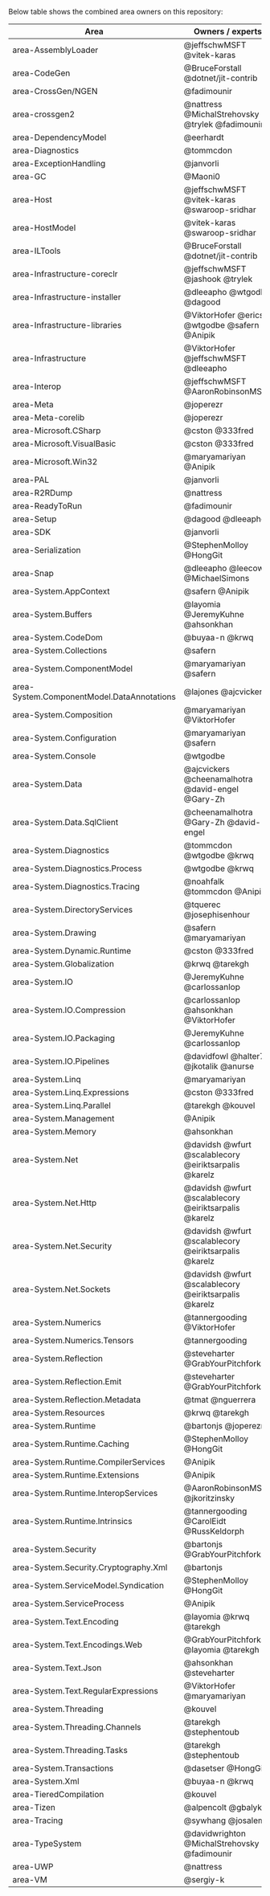 Below table shows the combined area owners on this repository:

| Area        | Owners / experts | Description |
|-------------|------------------|------------------|
| area-AssemblyLoader | @jeffschwMSFT @vitek-karas | |
| area-CodeGen | @BruceForstall @dotnet/jit-contrib | |
| area-CrossGen/NGEN | @fadimounir | |
| area-crossgen2 | @nattress @MichalStrehovsky @trylek @fadimounir | |
| area-DependencyModel | @eerhardt | |
| area-Diagnostics | @tommcdon | |
| area-ExceptionHandling | @janvorli | |
| area-GC | @Maoni0 | |
| area-Host | @jeffschwMSFT @vitek-karas @swaroop-sridhar | |
| area-HostModel | @vitek-karas @swaroop-sridhar | |
| area-ILTools | @BruceForstall @dotnet/jit-contrib | |
| area-Infrastructure-coreclr | @jeffschwMSFT @jashook @trylek | |
| area-Infrastructure-installer | @dleeapho @wtgodbe @dagood | |
| area-Infrastructure-libraries | @ViktorHofer @ericstj @wtgodbe @safern @Anipik | |
| area-Infrastructure | @ViktorHofer @jeffschwMSFT @dleeapho | |
| area-Interop | @jeffschwMSFT @AaronRobinsonMSFT | |
| area-Meta | @joperezr | |
| area-Meta-corelib | @joperezr | |
| area-Microsoft.CSharp | @cston @333fred | |
| area-Microsoft.VisualBasic | @cston @333fred | |
| area-Microsoft.Win32 | @maryamariyan @Anipik | |
| area-PAL | @janvorli | |
| area-R2RDump | @nattress | |
| area-ReadyToRun | @fadimounir | |
| area-Setup | @dagood @dleeapho | |
| area-SDK | @janvorli | |
| area-Serialization | @StephenMolloy @HongGit | |
| area-Snap | @dleeapho @leecow @MichaelSimons | |
| area-System.AppContext | @safern @Anipik | |
| area-System.Buffers | @layomia @JeremyKuhne @ahsonkhan | |
| area-System.CodeDom | @buyaa-n @krwq | |
| area-System.Collections | @safern | |
| area-System.ComponentModel | @maryamariyan @safern | |
| area-System.ComponentModel.DataAnnotations | @lajones @ajcvickers | |
| area-System.Composition | @maryamariyan @ViktorHofer | |
| area-System.Configuration | @maryamariyan @safern | |
| area-System.Console | @wtgodbe | |
| area-System.Data | @ajcvickers @cheenamalhotra @david-engel @Gary-Zh | |
| area-System.Data.SqlClient | @cheenamalhotra @Gary-Zh @david-engel | |
| area-System.Diagnostics | @tommcdon @wtgodbe @krwq | |
| area-System.Diagnostics.Process | @wtgodbe @krwq | |
| area-System.Diagnostics.Tracing | @noahfalk @tommcdon @Anipik | |
| area-System.DirectoryServices | @tquerec @josephisenhour | |
| area-System.Drawing | @safern @maryamariyan | |
| area-System.Dynamic.Runtime | @cston @333fred | |
| area-System.Globalization | @krwq @tarekgh | |
| area-System.IO | @JeremyKuhne @carlossanlop | |
| area-System.IO.Compression | @carlossanlop @ahsonkhan @ViktorHofer | |
| area-System.IO.Packaging | @JeremyKuhne @carlossanlop | |
| area-System.IO.Pipelines | @davidfowl @halter73 @jkotalik @anurse | |
| area-System.Linq | @maryamariyan | |
| area-System.Linq.Expressions | @cston @333fred | |
| area-System.Linq.Parallel | @tarekgh @kouvel | |
| area-System.Management | @Anipik | |
| area-System.Memory | @ahsonkhan | |
| area-System.Net | @davidsh @wfurt @scalablecory @eiriktsarpalis @karelz | |
| area-System.Net.Http | @davidsh @wfurt @scalablecory @eiriktsarpalis @karelz | |
| area-System.Net.Security | @davidsh @wfurt @scalablecory @eiriktsarpalis @karelz | |
| area-System.Net.Sockets | @davidsh @wfurt @scalablecory @eiriktsarpalis @karelz | |
| area-System.Numerics | @tannergooding @ViktorHofer | |
| area-System.Numerics.Tensors | @tannergooding | |
| area-System.Reflection | @steveharter @GrabYourPitchforks | |
| area-System.Reflection.Emit | @steveharter @GrabYourPitchforks | |
| area-System.Reflection.Metadata | @tmat @nguerrera | |
| area-System.Resources | @krwq @tarekgh | |
| area-System.Runtime | @bartonjs @joperezr | |
| area-System.Runtime.Caching | @StephenMolloy @HongGit | |
| area-System.Runtime.CompilerServices | @Anipik | |
| area-System.Runtime.Extensions | @Anipik | |
| area-System.Runtime.InteropServices | @AaronRobinsonMSFT @jkoritzinsky | |
| area-System.Runtime.Intrinsics | @tannergooding @CarolEidt @RussKeldorph | |
| area-System.Security | @bartonjs @GrabYourPitchforks | |
| area-System.Security.Cryptography.Xml | @bartonjs | |
| area-System.ServiceModel.Syndication | @StephenMolloy @HongGit | |
| area-System.ServiceProcess | @Anipik | |
| area-System.Text.Encoding | @layomia @krwq @tarekgh | |
| area-System.Text.Encodings.Web | @GrabYourPitchforks @layomia @tarekgh | |
| area-System.Text.Json | @ahsonkhan @steveharter | |
| area-System.Text.RegularExpressions | @ViktorHofer @maryamariyan | |
| area-System.Threading | @kouvel | |
| area-System.Threading.Channels | @tarekgh @stephentoub | |
| area-System.Threading.Tasks | @tarekgh @stephentoub | |
| area-System.Transactions | @dasetser @HongGit | |
| area-System.Xml | @buyaa-n @krwq | |
| area-TieredCompilation | @kouvel | |
| area-Tizen | @alpencolt @gbalykov | |
| area-Tracing | @sywhang @josalem | |
| area-TypeSystem | @davidwrighton @MichalStrehovsky @fadimounir | |
| area-UWP | @nattress | |
| area-VM | @sergiy-k | |

